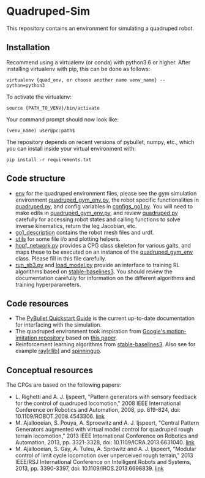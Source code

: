 # Quadruped-Sim
This repository contains an environment for simulating a quadruped robot.

## Installation

Recommend using a virtualenv (or conda) with python3.6 or higher. After installing virtualenv with pip, this can be done as follows:

`virtualenv {quad_env, or choose another name venv_name} --python=python3`

To activate the virtualenv: 

`source {PATH_TO_VENV}/bin/activate` 

Your command prompt should now look like: 

`(venv_name) user@pc:path$`

The repository depends on recent versions of pybullet, numpy, etc., which you can install inside your virtual environment with: 

`pip install -r requirements.txt `



## Code structure

- [env](./env) for the quadruped environment files, please see the gym simulation environment [quadruped_gym_env.py](./env/quadruped_gym_env.py), the robot specific functionalities in [quadruped.py](./env/quadruped.py), and config variables in [configs_go1.py](./env/configs_go1.py). You will need to make edits in [quadruped_gym_env.py](./env/quadruped_gym_env.py), and review [quadruped.py](./env/quadruped.py) carefully for accessing robot states and calling functions to solve inverse kinematics, return the leg Jacobian, etc. 
- [go1_description](./go1_description) contains the robot mesh files and urdf.
- [utils](./utils) for some file i/o and plotting helpers.
- [hopf_network.py](./hopf_polar.py) provides a CPG class skeleton for various gaits, and maps these to be executed on an instance of the  [quadruped_gym_env](./env/quadruped_gym_env.py) class. Please fill in this file carefully. 
- [run_sb3.py](./run_sb3.py) and [load_model.py](./load_sb3.py) provide an interface to training RL algorithms based on [stable-baselines3](https://github.com/DLR-RM/stable-baselines3). You should review the documentation carefully for information on the different algorithms and training hyperparameters. 

## Code resources
- The [PyBullet Quickstart Guide](https://docs.google.com/document/d/10sXEhzFRSnvFcl3XxNGhnD4N2SedqwdAvK3dsihxVUA/edit#heading=h.2ye70wns7io3) is the current up-to-date documentation for interfacing with the simulation. 
- The quadruped environment took inspiration from [Google's motion-imitation repository](https://github.com/google-research/motion_imitation) based on [this paper](https://xbpeng.github.io/projects/Robotic_Imitation/2020_Robotic_Imitation.pdf). 
- Reinforcement learning algorithms from [stable-baselines3](https://github.com/DLR-RM/stable-baselines3). Also see for example [ray[rllib]](https://github.com/ray-project/ray) and [spinningup](https://github.com/openai/spinningup). 

## Conceptual resources
The CPGs are based on the following papers:
- L. Righetti and A. J. Ijspeert, "Pattern generators with sensory feedback for the control of quadruped locomotion," 2008 IEEE International Conference on Robotics and Automation, 2008, pp. 819-824, doi: 10.1109/ROBOT.2008.4543306. [link](https://ieeexplore.ieee.org/document/4543306)
- M. Ajallooeian, S. Pouya, A. Sproewitz and A. J. Ijspeert, "Central Pattern Generators augmented with virtual model control for quadruped rough terrain locomotion," 2013 IEEE International Conference on Robotics and Automation, 2013, pp. 3321-3328, doi: 10.1109/ICRA.2013.6631040. [link](https://ieeexplore.ieee.org/abstract/document/6631040) 
- M. Ajallooeian, S. Gay, A. Tuleu, A. Spröwitz and A. J. Ijspeert, "Modular control of limit cycle locomotion over unperceived rough terrain," 2013 IEEE/RSJ International Conference on Intelligent Robots and Systems, 2013, pp. 3390-3397, doi: 10.1109/IROS.2013.6696839. [link](https://ieeexplore.ieee.org/abstract/document/6696839) 

